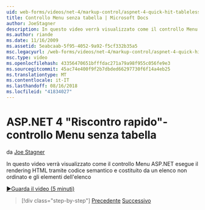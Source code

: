 ```yaml
---
uid: web-forms/videos/net-4/markup-control/aspnet-4-quick-hit-tableless-menu-control
title: Controllo Menu senza tabella | Microsoft Docs
author: JoeStagner
description: In questo video verrà visualizzato come il controllo Menu ASP.NET esegue il rendering HTML tramite codice semantico e costituito da un elenco non ordinato e gli elementi dell'elenco
ms.author: riande
ms.date: 11/16/2009
ms.assetid: 5eabcaab-5f95-4052-9a92-f5cf332b35a5
msc.legacyurl: /web-forms/videos/net-4/markup-control/aspnet-4-quick-hit-tableless-menu-control
msc.type: video
ms.openlocfilehash: 43356470651bfffdac271a79a98f955c056fe9e3
ms.sourcegitcommit: 45ac74e400f9f2b7dbded66297730f6f14a4eb25
ms.translationtype: MT
ms.contentlocale: it-IT
ms.lasthandoff: 08/16/2018
ms.locfileid: "41834027"
---
```

<a name="aspnet-4-quick-hit--tableless-menu-control"></a>ASP.NET 4 "Riscontro rapido"-controllo Menu senza tabella
====================
da [Joe Stagner](https://github.com/JoeStagner)

In questo video verrà visualizzato come il controllo Menu ASP.NET esegue il rendering HTML tramite codice semantico e costituito da un elenco non ordinato e gli elementi dell'elenco 

[&#9654;Guarda il video (5 minuti)](https://channel9.msdn.com/Blogs/ASP-NET-Site-Videos/aspnet-4-quick-hit-tableless-menu-control)

> [!div class="step-by-step"]
> [Precedente](aspnet-4-quick-hit-table-free-templated-controls.md)
> [Successivo](aspnet-4-quick-hit-hidden-field-divs.md)
